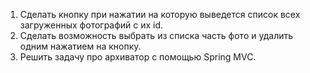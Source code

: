 1. Сделать кнопку при нажатии на которую выведется список всех загруженных фотографий с их id.
2. Сделать возможность выбрать из списка часть фото и удалить одним нажатием на кнопку.
3. Решить задачу про архиватор с помощью Spring MVC.
